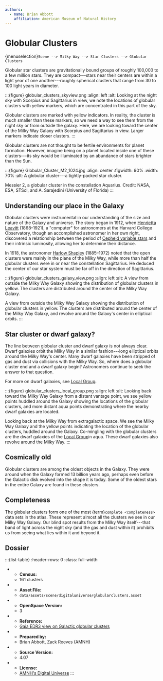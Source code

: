 ```yaml
---
authors:
  - name: Brian Abbott
    affiliation: American Museum of Natural History
---
```



# Globular Clusters

{menuselection}`Scene --> Milky Way --> Star Clusters --> Globular Clusters`

Globular star clusters are gravitationally bound groups of roughly 100,000 to a few million stars. They are compact---stars near their centers are within a light year of one another---roughly spherical clusters that range from 30 to 100 light years in diameter.


:::{figure} globular_clusters_skyview.png
:align: left
:alt: Looking at the night sky with Scorpius and Sagittarius in view, we note the locations of globular clusters with yellow markers, which are concentrated in this part of the sky.

Globular clusters are marked with yellow indicators. In reality, the cluster is much smaller than these markers, so we need a way to see them from the night sky or from outside the galaxy. Here, we are looking toward the center of the Milky Way Galaxy with Scorpius and Sagittarius in view. Larger markers indicate closer clusters.
:::



Globular clusters are not thought to be fertile environments for planet formation. However, imagine being on a planet located inside one of these clusters---its sky would be illuminated by an abundance of stars brighter than the Sun.



:::{figure} Globular_Cluster_M2_1024.jpg
:align: center
:figwidth: 90%
:width: 70%
:alt: A globular cluster---a tightly-packed star cluster.

Messier 2, a globular cluster in the constellation Aquarius. Credit: NASA, ESA, STScI, and A. Sarajedini (University of Florida)
:::





## Understanding our place in the Galaxy

Globular clusters were instrumental in our understanding of the size and nature of the Galaxy and universe. The story began in 1912, when [Henrietta Leavitt](https://en.wikipedia.org/wiki/Henrietta_Swan_Leavitt) (1868–1921), a "computer" for astronomers at the Harvard College Observatory, though an accomplished astronomer in her own right, discovered a relationship between the period of [Cepheid variable stars](https://en.wikipedia.org/wiki/Cepheid_variable) and their intrinsic luminosity, allowing her to determine their distance. 

In 1918, the astronomer [Harlow Shapley](https://en.wikipedia.org/wiki/Harlow_Shapley) (1885–1972) noted that the open clusters were mainly in the plane of the Milky Way, while more than half the globular clusters were in or near the constellation Sagittarius. He deduced the center of our star system must be far off in the direction of Sagittarius.


:::{figure} globular_clusters_galaxy_view.png
:align: left
:alt: A view from outside the Milky Way Galaxy showing the distribution of globular clusters in yellow. The clusters are distributed around the center of the Milky Way Galaxy.

A view from outside the Milky Way Galaxy showing the distribution of globular clusters in yellow. The clusters are distributed around the center of the Milky Way Galaxy, and revolve around the Galaxy's center in elliptical orbits.
:::



## Star cluster or dwarf galaxy?

The line between globular cluster and dwarf galaxy is not always clear. Dwarf galaxies orbit the Milky Way in a similar fashion---long elliptical orbits around the Milky Way's center. Many dwarf galaxies have been stripped of gas and dust via collisions with the Milky Way. So, where does a globular cluster end and a dwarf galaxy begin? Astronomers continue to seek the answer to that question.

For more on dwarf galaxies, see [Local Group](../../../universe/nearby-surveys/local-group/index).


:::{figure} globular_clusters_local_group.png
:align: left
:alt: Looking back toward the Milky Way Galaxy from a distant vantage point, we see yellow points huddled around the Galaxy showing the locations of the globular clusters, and more distant aqua points demonstrating where the nearby dwarf galaxies are located. 

Looking back at the Milky Way from extragalactic space. We see the Milky Way Galaxy and the yellow points indicating the location of the globular clusters, huddled around the Galaxy. Co-mingling with the globular clusters are the dwarf galaxies of the [Local Group](../../../universe/nearby-surveys/local-group/index)in aqua. These dwarf galaxies also revolve around the Milky Way.
:::



## Cosmically old

Globular clusters are among the oldest objects in the Galaxy. They were around when the Galaxy formed 13 billion years ago, perhaps even before the Galactic disk evolved into the shape it is today. Some of the oldest stars in the entire Galaxy are found in these clusters.



## Completeness

The globular clusters form one of the most {term}`complete <completeness>` data sets in the atlas. These represent almost all the clusters we see in our Milky Way Galaxy. Our blind spot results from the Milky Way itself---that band of light across the night sky (and the gas and dust within it) prohibits us from seeing what lies within it and beyond it. 



## Dossier
:::{list-table}
:header-rows: 0
:class: full-width

* - **Census:**
  - 161 clusters
* - **Asset File:**
  - `data/assets/scene/digitaluniverse/globularclusters.asset`
* - **OpenSpace Version:**
  - 3
* - **Reference:**
  - [Gaia EDR3 view on Galactic globular clusters](https://doi.org/10.1093/mnras/stab1475)
* - **Prepared by:**
  - Brian Abbott, Zack Reeves (AMNH)
* - **Source Version:**
  - 4.07
* - **License:**
  - [AMNH's Digital Universe](https://www.amnh.org/research/hayden-planetarium/digital-universe/download/digital-universe-license)
:::
